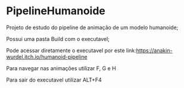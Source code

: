 # PipelineHumanoide
 
Projeto de estudo do pipeline de animação de um modelo humanoide;

Possui uma pasta Build com o executavel;

Pode acessar diretamente o executavel por este link:https://anakin-wurdel.itch.io/humanoid-pipeline

Para navegar nas animações utilizar F, G e H

Para sair do executavel utilizar ALT+F4
